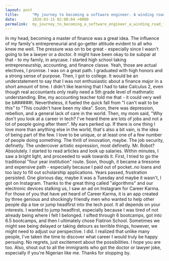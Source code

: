 ```yaml
---
layout: post
title:      "My journey to becoming a software engineer. A winding road full of twists."
date:       2020-03-15 02:00:04 +0000
permalink:  my_journey_to_becoming_a_software_engineer_a_winding_road_full_of_twists
---
```




In my head, becoming a master of finance was a great idea. The influence of my family's entrepreneurial and go-getter attitude evident to all who knew me well. The pressure was on to be great - especially since I wasn't going to be a lawyer or a doctor. It might have been okay to be subpar at that - to my family, in anycase. I started high school taking entrepreneurship, accounting, and finance classe. Yeah, those are actual electives, I promise. I was on a great path. I graduated with high honors and a strong sense of purpose. Then, I got to college. It would be an understatement to say that I was not enthusiastic about a finance major in a short amount of time. I didn't like learning that I had to take Calculus 2, even though real accountants only really need a 5th grade level of mathmatic understanding. Btw, my accounting teacher told me that - it could very well be b######t. Nevertheless, it fueled the quick fall from "I can't wait to be this" to "This couldn't have been my idea". Soon, there was depression, rebellion, and a general lack of care in the world. Then, my mom said, "Why don't you look at a career in tech? I've heard there are lots of jobs and not a lot of people going after them". My ears perked up. If there is one thing I love more than anything else in the world, that's also a bit vain, is the idea of being part of the few. I love to be unique, or at least one of a few number of people doing something. The thrill of innovation, maybe. The job security, definetly. The undercover artistic expression, most definetly. Mr. Robot? Absolutely. I started to read articles and look up salaries. Within minutes, I saw a bright light, and proceeded to walk towards it. First, I tried to go the traditional "four year institution" route. Soon, though, it became a tiresome and expensive path - especially because I paid out of pocket..no loans and too lazy to fill out scholarship applications. Years passed, frustration persisted. One glorious day, maybe it was a Tuesday and maybe it wasn't, I got on Instagram. Thanks to the great thing called "algorithms" and our electronic devices stalking us, I saw an ad on Instagram for Career Karma. For those of you that have yet heard of Career Karma, it is an app created by three genious and shockingly friendly men who wanted to help other people dip a toe or jump headfirst into the tech pool. It all depends on your interests. I wanted to jump headfirst, especially because I was tired of not already being where I felt I belonged. I sifted through 6 bootcamps, got into 6.5 bootcamps, and then I ultimately chose Flatiron School. Sometimes we might see being delayed or taking detours as terrible things, however, we might need to adjust our perspective. I did. I realized that unlike many people, I've taken the time to discover what career I would truly be happy persuing. No regrets, just excitement about the possibilities. I hope you are too. Also, shout out to all the immigrants who got the doctor or lawyer joke, especially if you're Nigerian like me. Thanks for stopping by.
